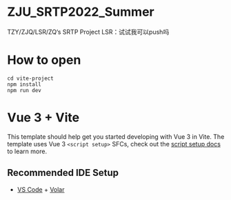 # ZJU_SRTP2022_Summer
TZY/ZJQ/LSR/ZQ‘s SRTP Project
LSR：试试我可以push吗

# How to open
```
cd vite-project
npm install
npm run dev
```

# Vue 3 + Vite

This template should help get you started developing with Vue 3 in Vite. The template uses Vue 3 `<script setup>` SFCs, check out the [script setup docs](https://v3.vuejs.org/api/sfc-script-setup.html#sfc-script-setup) to learn more.

## Recommended IDE Setup

- [VS Code](https://code.visualstudio.com/) + [Volar](https://marketplace.visualstudio.com/items?itemName=Vue.volar)

